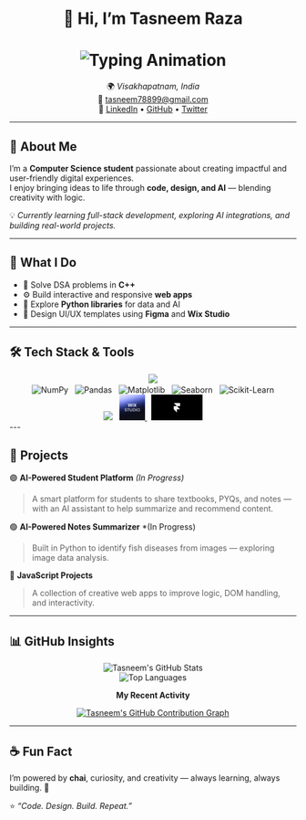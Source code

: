 <!-- Tasneem Raza | Professional GitHub README -->

<div align="center">

# 👋 Hi, I’m **Tasneem Raza**  
<h1 align="center">
  <img src="https://readme-typing-svg.herokuapp.com?size=30&duration=2500&color=FF69B4&center=true&vCenter=true&width=650&lines=Computer+Science+Student;Aspiring+Full-Stack+Developer;Python+Full-Stack+Development+Enthusiast;AI+Enthusiast" alt="Typing Animation"/>
</h1>  

🌍 *Visakhapatnam, India*  
📧 [tasneem78899@gmail.com](mailto:tasneem78899@gmail.com)  
🔗 [LinkedIn](https://www.linkedin.com/in/tasneem-raza-275b572b7) • [GitHub](https://github.com/Tasneem-netcode) • [Twitter](https://x.com/TasneemRaza322?t=ygmSK21Ys7hR7dfCWvHQuA&s=08)


</div>

---

## 🌱 About Me

I’m a **Computer Science student** passionate about creating impactful and user-friendly digital experiences.  
I enjoy bringing ideas to life through **code, design, and AI** — blending creativity with logic.  

💡 *Currently learning full-stack development, exploring AI integrations, and building real-world projects.*

---

## 🧠 What I Do

- 🧩 Solve DSA problems in **C++**  
- ⚙️ Build interactive and responsive **web apps**  
- 🧠 Explore **Python libraries** for data and AI  
- 🎨 Design UI/UX templates using **Figma** and **Wix Studio**

---

## 🛠️ Tech Stack & Tools

<div align="center">

<!-- 💻 Languages -->
<img src="https://skillicons.dev/icons?i=c,cpp,python,javascript,html,css,mysql" height="45" />  
<br/>

<!-- 📊 Libraries -->
<img src="https://upload.wikimedia.org/wikipedia/commons/3/31/NumPy_logo_2020.svg" height="45" alt="NumPy" />
&nbsp;
<img src="https://upload.wikimedia.org/wikipedia/commons/e/ed/Pandas_logo.svg" height="45" alt="Pandas" />
&nbsp;
<img src="https://matplotlib.org/_static/logo_light.svg" height="45" alt="Matplotlib" />
&nbsp;
<img src="https://seaborn.pydata.org/_static/logo-wide-lightbg.svg" height="45" alt="Seaborn" />
&nbsp;
<img src="https://upload.wikimedia.org/wikipedia/commons/0/05/Scikit_learn_logo_small.svg" height="45" alt="Scikit-Learn" />
<br/>

<!-- 🛠️ Tools -->
<img src="https://skillicons.dev/icons?i=vscode,git,github,figma" height="45" />
&nbsp;
<a href="https://www.wix.com/studio" target="_blank">
  <img src="https://github.com/Tasneem-netcode/Tasneem-netcode/blob/main/readme-assets/channels4_profile.png" height="45" alt="Wix Studio" />
</a>
&nbsp;
<a href="https://www.framer.com/" target="_blank">
  <img src="https://github.com/Tasneem-netcode/Tasneem-netcode/blob/main/readme-assets/MFmOCFlEnwFAS9IP2HbUEH68axo.png" height="45" alt="Framer" />
</a>

</div>
---

## 🚀 Projects

🟣 **AI-Powered Student Platform** *(In Progress)*  
> A smart platform for students to share textbooks, PYQs, and notes — with an AI assistant to help summarize and recommend content.  

🟢 **AI-Powered Notes Summarizer**  *(In Progress)
> Built in Python to identify fish diseases from images — exploring image data analysis.    

🔵 **JavaScript Projects**  
> A collection of creative web apps to improve logic, DOM handling, and interactivity.  

---

## 📊 GitHub Insights

<div align="center">

![Tasneem's GitHub Stats](https://github-readme-stats.vercel.app/api?username=Tasneem-netcode&show_icons=true&theme=tokyonight&hide_border=true&count_private=true)  
![Top Languages](https://github-readme-stats.vercel.app/api/top-langs/?username=Tasneem-netcode&layout=compact&theme=tokyonight&hide_border=true)

**My Recent Activity**

[![Tasneem's GitHub Contribution Graph](https://github-readme-streak-stats.herokuapp.com/?user=Tasneem-netcode&theme=tokyonight&hide_border=true)](https://git.io/streak-stats)

</div>

---

## ☕ Fun Fact

I’m powered by **chai**, curiosity, and creativity — always learning, always building. 💫  

⭐ *“Code. Design. Build. Repeat.”*
